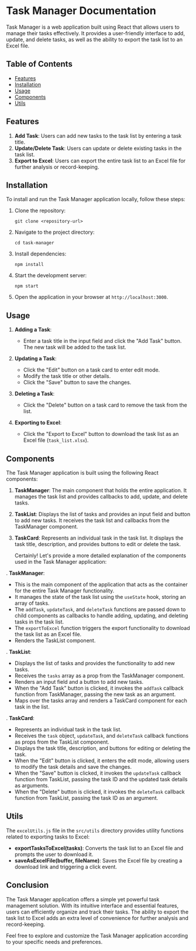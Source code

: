 # Task Manager Documentation

Task Manager is a web application built using React that allows users to manage their tasks effectively. It provides a user-friendly interface to add, update, and delete tasks, as well as the ability to export the task list to an Excel file.

## Table of Contents

- [Features](#features)
- [Installation](#installation)
- [Usage](#usage)
- [Components](#components)
- [Utils](#utils)

## Features

1. **Add Task**: Users can add new tasks to the task list by entering a task title.
2. **Update/Delete Task**: Users can update or delete existing tasks in the task list.
3. **Export to Excel**: Users can export the entire task list to an Excel file for further analysis or record-keeping.

## Installation

To install and run the Task Manager application locally, follow these steps:

1. Clone the repository:
   ```shell
   git clone <repository-url>
   ```

2. Navigate to the project directory:
   ```shell
   cd task-manager
   ```

3. Install dependencies:
   ```shell
   npm install
   ```

4. Start the development server:
   ```shell
   npm start
   ```

5. Open the application in your browser at `http://localhost:3000`.

## Usage

1. **Adding a Task**:
   - Enter a task title in the input field and click the "Add Task" button. The new task will be added to the task list.
   
2. **Updating a Task**:
   - Click the "Edit" button on a task card to enter edit mode.
   - Modify the task title or other details.
   - Click the "Save" button to save the changes.

3. **Deleting a Task**:
   - Click the "Delete" button on a task card to remove the task from the list.

4. **Exporting to Excel**:
   - Click the "Export to Excel" button to download the task list as an Excel file (`task_list.xlsx`).

## Components

The Task Manager application is built using the following React components:

1. **TaskManager**: The main component that holds the entire application. It manages the task list and provides callbacks to add, update, and delete tasks.

2. **TaskList**: Displays the list of tasks and provides an input field and button to add new tasks. It receives the task list and callbacks from the TaskManager component.

3. **TaskCard**: Represents an individual task in the task list. It displays the task title, description, and provides buttons to edit or delete the task.

   Certainly! Let's provide a more detailed explanation of the components used in the Task Manager application:

. **TaskManager**:
   - This is the main component of the application that acts as the container for the entire Task Manager functionality.
   - It manages the state of the task list using the `useState` hook, storing an array of tasks.
   - The `addTask`, `updateTask`, and `deleteTask` functions are passed down to child components as callbacks to handle adding, updating, and deleting tasks in the task list.
   - The `exportToExcel` function triggers the export functionality to download the task list as an Excel file.
   - Renders the TaskList component.

. **TaskList**:
   - Displays the list of tasks and provides the functionality to add new tasks.
   - Receives the `tasks` array as a prop from the TaskManager component.
   - Renders an input field and a button to add new tasks.
   - When the "Add Task" button is clicked, it invokes the `addTask` callback function from TaskManager, passing the new task as an argument.
   - Maps over the tasks array and renders a TaskCard component for each task in the list.

. **TaskCard**:
   - Represents an individual task in the task list.
   - Receives the `task` object, `updateTask`, and `deleteTask` callback functions as props from the TaskList component.
   - Displays the task title, description, and buttons for editing or deleting the task.
   - When the "Edit" button is clicked, it enters the edit mode, allowing users to modify the task details and save the changes.
   - When the "Save" button is clicked, it invokes the `updateTask` callback function from TaskList, passing the task ID and the updated task details as arguments.
   - When the "Delete" button is clicked, it invokes the `deleteTask` callback function from TaskList, passing the task ID as an argument.


## Utils

The `excelUtils.js` file in the `src/utils` directory provides utility functions related to exporting tasks to Excel:

- **exportTasksToExcel(tasks)**: Converts the task list to an Excel file and prompts the user to download it.
- **saveAsExcelFile(buffer, fileName)**: Saves the Excel file by creating a download link and triggering a click event.

## Conclusion

The Task Manager application offers a simple yet powerful task management solution. With its intuitive interface and essential features, users can efficiently organize and track their tasks. The ability to export the task list to Excel adds an extra level of convenience for further analysis and record-keeping.

Feel free to explore and customize the Task Manager application according to your specific needs and preferences.
